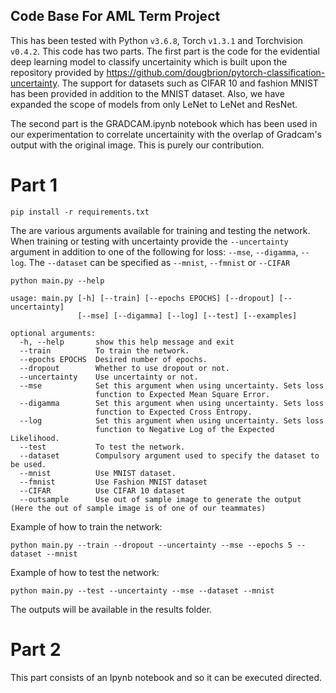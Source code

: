 ## Code Base For AML Term Project

This has been tested with Python `v3.6.8`, Torch `v1.3.1` and Torchvision `v0.4.2`. This code has two parts. The first part is the code for the evidential deep learning model to classify uncertainity which is built upon the repository provided by https://github.com/dougbrion/pytorch-classification-uncertainty. The support for datasets such as CIFAR 10 and fashion MNIST has been provided in addition to the MNIST dataset. Also, we have expanded the scope of models from only LeNet to LeNet and ResNet.

The second part is the GRADCAM.ipynb notebook which has been used in our experimentation to correlate uncertainity with the overlap of Gradcam's output with the original image. This is purely our contribution.

# Part 1

```shell
pip install -r requirements.txt
```

The are various arguments available for training and testing the network. When training or testing with uncertainty provide the `--uncertainty` argument in addition to one of the following for loss: `--mse`, `--digamma`, `--log`. The `--dataset` can be specified as `--mnist`, `--fmnist` or `--CIFAR`

```
python main.py --help

usage: main.py [-h] [--train] [--epochs EPOCHS] [--dropout] [--uncertainty]
               [--mse] [--digamma] [--log] [--test] [--examples]

optional arguments:
  -h, --help       show this help message and exit
  --train          To train the network.
  --epochs EPOCHS  Desired number of epochs.
  --dropout        Whether to use dropout or not.
  --uncertainty    Use uncertainty or not.
  --mse            Set this argument when using uncertainty. Sets loss
                   function to Expected Mean Square Error.
  --digamma        Set this argument when using uncertainty. Sets loss
                   function to Expected Cross Entropy.
  --log            Set this argument when using uncertainty. Sets loss
                   function to Negative Log of the Expected Likelihood.
  --test           To test the network.
  --dataset        Compulsory argument used to specify the dataset to be used.
  --mnist          Use MNIST dataset.
  --fmnist         Use Fashion MNIST dataset
  --CIFAR          Use CIFAR 10 dataset
  --outsample      Use out of sample image to generate the output (Here the out of sample image is of one of our teammates)
```

Example of how to train the network:

```shell
python main.py --train --dropout --uncertainty --mse --epochs 5 --dataset --mnist
```


Example of how to test the network:

```shell
python main.py --test --uncertainty --mse --dataset --mnist
```
The outputs will be available in the results folder.

# Part 2
This part consists of an Ipynb notebook and so it can be executed directed.